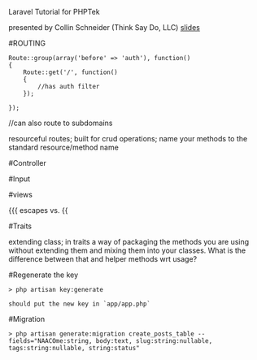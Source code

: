 Laravel Tutorial for PHPTek

presented by Collin Schneider (Think Say Do, LLC)
[slides]( thinksaydo.com/phptek-laravel.pdf)

#ROUTING

	Route::group(array('before' => 'auth'), function()
	{
    	Route::get('/', function()
    	{
        	//has auth filter
    	});

	});

//can also route to subdomains

resourceful routes; built for crud operations; name your methods to the standard resource/method name


#Controller

#Input

#views

{{{ escapes vs. {{ 

#Traits

extending class; in traits a way of packaging the methods you are using without extending them and mixing them into your classes.  What is the difference between that and helper methods wrt usage?

#Regenerate the key

	> php artisan key:generate
	
	should put the new key in `app/app.php`
	
	
#Migration

	> php artisan generate:migration create_posts_table --fields="NAACOme:string, body:text, slug:string:nullable, tags:string:nullable, string:status"

